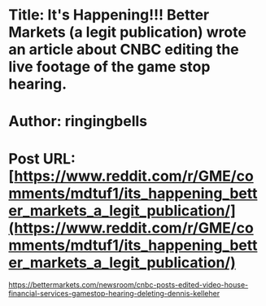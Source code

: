 # Title: It's Happening!!! **Better Markets** (a legit publication) wrote an article about CNBC editing the live footage of the game stop hearing.
# Author: ringingbells
# Post URL: [https://www.reddit.com/r/GME/comments/mdtuf1/its_happening_better_markets_a_legit_publication/](https://www.reddit.com/r/GME/comments/mdtuf1/its_happening_better_markets_a_legit_publication/)


https://bettermarkets.com/newsroom/cnbc-posts-edited-video-house-financial-services-gamestop-hearing-deleting-dennis-kelleher